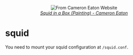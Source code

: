 <p align="center"><img src="http://3.bp.blogspot.com/-o6gG5rKkz78/UDh_YHmNgLI/AAAAAAAAAog/v14LfoHcucg/s400/Squid_in_a_Box_LR.JPG" alt="From Cameron Eaton Website" /><br /><i><a href="http://camsdrawingsandstuff.blogspot.com/2012/08/squid-in-box-painting.html" target="_blank">Squid in a Box (Painting) - Cameron Eaton</a></i></p>

# squid

You need to mount your squid configuration at `/squid.conf`.
